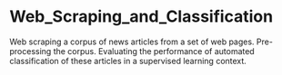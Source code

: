 # Web_Scraping_and_Classification
Web scraping a corpus of news articles from a set of web pages. Pre-processing the corpus. Evaluating the performance of automated classification of these articles in a supervised learning context.
